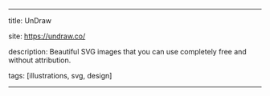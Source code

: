 ---

title: UnDraw

site: https://undraw.co/

description: Beautiful SVG images that you can use completely free and without attribution.

tags: [illustrations, svg, design]

---